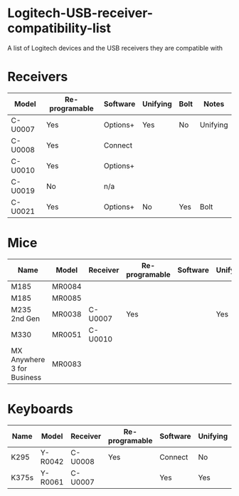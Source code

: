 # Logitech-USB-receiver-compatibility-list
A list of Logitech devices and the USB receivers they are compatible with

# Receivers
| Model | Re-programable | Software | Unifying | Bolt | Notes |
| --- | --- | --- | --- | --- | --- |
| C-U0007 | Yes | Options+ | Yes | No | Unifying |
| C-U0008 | Yes | Connect | |
| C-U0010 | Yes | Options+ | |
| C-U0019 | No | n/a | |
| C-U0021 | Yes | Options+ | No | Yes | Bolt |

# Mice
| Name | Model | Receiver | Re-programable | Software | Unifying | Bolt | Bluetooth |
| --- | --- | --- | --- | --- | --- | --- | --- |
| M185 | MR0084 | | | | |
| M185 | MR0085 | | | | |
| M235 2nd Gen | MR0038 | C-U0007 | Yes | | Yes |
| M330 | MR0051 | C-U0010 |
| MX Anywhere 3 for Business | MR0083 | | 

# Keyboards
| Name | Model | Receiver | Re-programable | Software | Unifying | Bluetooth |
| --- | --- | --- | --- | --- | --- | --- |
| K295 | Y-R0042 | C-U0008 | Yes | Connect | No | No |
| K375s | Y-R0061 | C-U0007 | | Yes | Yes | Yes |
